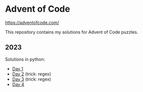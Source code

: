 # Advent of Code

https://adventofcode.com/

This repository contains my solutions for Advent of Code puzzles.

## 2023

Solutions in python:
- [Day 1](./2023/Day1/main.py)
- [Day 2](./2023/Day2/main.py) (trick: regex)
- [Day 3](./2023/Day3/main.py) (trick: regex)
- [Day 4](./2023/Day4/main.py)

